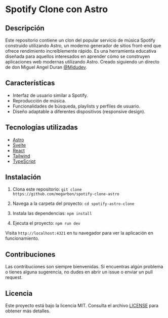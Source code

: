 # Spotify Clone con Astro

## Descripción

Este repositorio contiene un clon del popular servicio de música Spotify construido utilizando Astro, un moderno generador de sitios front-end que ofrece rendimiento increíblemente rápido. Es una herramienta educativa diseñada para aquellos interesados en aprender cómo se construyen aplicaciones web modernas utilizando Astro. Creado siguiendo un directo de don Miguel Angel Duran [@Midudev](https://twitter.com/midudev?ref_src=twsrc%5Egoogle%7Ctwcamp%5Eserp%7Ctwgr%5Eauthor).

## Características

- Interfaz de usuario similar a Spotify.
- Reproducción de música.
- Funcionalidades de búsqueda, playlists y perfiles de usuario.
- Diseño adaptable a diferentes dispositivos (responsive design).

## Tecnologías utilizadas

- [Astro](https://astro.build/)
- [Svelte](https://svelte.dev/)
- [React](https://react.dev/)
- [Tailwind](https://tailwindcss.com/)
- [TypeScript](https://www.typescriptlang.org/)

## Instalación

1. Clona este repositorio:
   `git clone https://github.com/megarbon/spotify-clone-astro`

2. Navega a la carpeta del proyecto:
   `cd spotify-astro-clone`

3. Instala las dependencias:
   `npm install`

4. Ejecuta el proyecto:
   `npm run dev`

Visita `http://localhost:4321` en tu navegador para ver la aplicación en funcionamiento.

## Contribuciones

Las contribuciones son siempre bienvenidas. Si encuentras algún problema o tienes alguna sugerencia, no dudes en abrir un issue o enviar un pull request.

## Licencia

Este proyecto está bajo la licencia MIT. Consulta el archivo [LICENSE](LICENSE) para obtener más detalles.
